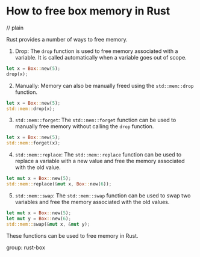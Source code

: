 # How to free box memory in Rust
// plain

Rust provides a number of ways to free memory.

1. Drop: The `drop` function is used to free memory associated with a variable. It is called automatically when a variable goes out of scope.

```rust
let x = Box::new(5);
drop(x);
```

2. Manually: Memory can also be manually freed using the `std::mem::drop` function.

```rust
let x = Box::new(5);
std::mem::drop(x);
```

3. `std::mem::forget`: The `std::mem::forget` function can be used to manually free memory without calling the `drop` function.

```rust
let x = Box::new(5);
std::mem::forget(x);
```

4. `std::mem::replace`: The `std::mem::replace` function can be used to replace a variable with a new value and free the memory associated with the old value.

```rust
let mut x = Box::new(5);
std::mem::replace(&mut x, Box::new(6));
```

5. `std::mem::swap`: The `std::mem::swap` function can be used to swap two variables and free the memory associated with the old values.

```rust
let mut x = Box::new(5);
let mut y = Box::new(6);
std::mem::swap(&mut x, &mut y);
```

These functions can be used to free memory in Rust.

group: rust-box